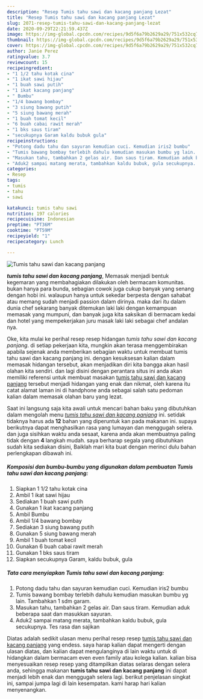 ```yaml
---
description: "Resep Tumis tahu sawi dan kacang panjang Lezat"
title: "Resep Tumis tahu sawi dan kacang panjang Lezat"
slug: 2071-resep-tumis-tahu-sawi-dan-kacang-panjang-lezat
date: 2020-09-29T22:21:59.437Z
image: https://img-global.cpcdn.com/recipes/9d5f6a79b2629a29/751x532cq70/tumis-tahu-sawi-dan-kacang-panjang-foto-resep-utama.jpg
thumbnail: https://img-global.cpcdn.com/recipes/9d5f6a79b2629a29/751x532cq70/tumis-tahu-sawi-dan-kacang-panjang-foto-resep-utama.jpg
cover: https://img-global.cpcdn.com/recipes/9d5f6a79b2629a29/751x532cq70/tumis-tahu-sawi-dan-kacang-panjang-foto-resep-utama.jpg
author: Janie Perez
ratingvalue: 3.7
reviewcount: 15
recipeingredient:
- "1 1/2 tahu kotak cina"
- "1 ikat sawi hijau"
- "1 buah sawi putih"
- "1 ikat kacang panjang"
- " Bumbu"
- "1/4 bawang bombay"
- "3 siung bawang putih"
- "5 siung bawang merah"
- "1 buah tomat kecil"
- "6 buah cabai rawit merah"
- "1 bks saus tiram"
- "secukupnya Garam kaldu bubuk gula"
recipeinstructions:
- "Potong dadu tahu dan sayuran kemudian cuci. Kemudian iris2 bumbu"
- "Tumis bawang bombay terlebih dahulu kemudian masukan bumbu yg lain. Tambahkan 1 sdm garam."
- "Masukan tahu, tambahkan 2 gelas air. Dan saus tiram. Kemudian aduk beberapa saat dan masukkan sayuran."
- "Aduk2 sampai matang merata, tambahkan kaldu bubuk, gula secukupnya. Tes rasa dan sajikan"
categories:
- Resep
tags:
- tumis
- tahu
- sawi

katakunci: tumis tahu sawi 
nutrition: 197 calories
recipecuisine: Indonesian
preptime: "PT36M"
cooktime: "PT59M"
recipeyield: "1"
recipecategory: Lunch

---
```



![Tumis tahu sawi dan kacang panjang](https://img-global.cpcdn.com/recipes/9d5f6a79b2629a29/751x532cq70/tumis-tahu-sawi-dan-kacang-panjang-foto-resep-utama.jpg)

<b><i>tumis tahu sawi dan kacang panjang</i></b>, Memasak menjadi bentuk kegemaran yang membahagiakan dilakukan oleh bermacam komunitas. bukan hanya para bunda, sebagian cowok juga cukup banyak yang senang dengan hobi ini. walaupun hanya untuk sekedar berpesta dengan sahabat atau memang sudah menjadi passion dalam dirinya. maka dari itu dalam dunia chef sekarang banyak ditemukan laki laki dengan kemampuan memasak yang mumpuni, dan banyak juga kita saksikan di bermacam kedai dan hotel yang mempekerjakan juru masak laki laki sebagai chef andalan nya.



Oke, kita mulai ke perihal resep resep hidangan <i>tumis tahu sawi dan kacang panjang</i>. di setiap pekerjaan kita, mungkin akan terasa menggembirakan apabila sejenak anda memberikan sebagian waktu untuk membuat tumis tahu sawi dan kacang panjang ini. dengan kesuksesan kalian dalam memasak hidangan tersebut, akan menjadikan diri kita bangga akan hasil olahan kita sendiri. dan lagi disini dengan perantara situs ini anda akan memiliki referensi untuk membuat masakan <u>tumis tahu sawi dan kacang panjang</u> tersebut menjadi hidangan yang enak dan nikmat, oleh karena itu catat alamat laman ini di handphone anda sebagai salah satu pedoman kalian dalam memasak olahan baru yang lezat.


Saat ini langsung saja kita awali untuk mencari bahan baku yang dibutuhkan dalam mengolah menu <u><i>tumis tahu sawi dan kacang panjang</i></u> ini. setidak tidaknya harus ada <b>12</b> bahan yang diperuntuk kan pada makanan ini. supaya berikutnya dapat menghasilkan rasa yang lumayan dan menggugah selera. dan juga sisihkan waktu anda sesaat, karena anda akan membuatnya paling tidak dengan <b>4</b> langkah mudah. saya berharap segala yang dibutuhkan sudah kita sediakan disini, Baiklah mari kita buat dengan merinci dulu bahan perlengkapan dibawah ini.

<!--inarticleads1-->

##### Komposisi dan bumbu-bumbu yang digunakan dalam pembuatan Tumis tahu sawi dan kacang panjang:

1. Siapkan 1 1/2 tahu kotak cina
1. Ambil 1 ikat sawi hijau
1. Sediakan 1 buah sawi putih
1. Gunakan 1 ikat kacang panjang
1. Ambil  Bumbu
1. Ambil 1/4 bawang bombay
1. Sediakan 3 siung bawang putih
1. Gunakan 5 siung bawang merah
1. Ambil 1 buah tomat kecil
1. Gunakan 6 buah cabai rawit merah
1. Gunakan 1 bks saus tiram
1. Siapkan secukupnya Garam, kaldu bubuk, gula




<!--inarticleads2-->

##### Tata cara menyiapkan Tumis tahu sawi dan kacang panjang:

1. Potong dadu tahu dan sayuran kemudian cuci. Kemudian iris2 bumbu
1. Tumis bawang bombay terlebih dahulu kemudian masukan bumbu yg lain. Tambahkan 1 sdm garam.
1. Masukan tahu, tambahkan 2 gelas air. Dan saus tiram. Kemudian aduk beberapa saat dan masukkan sayuran.
1. Aduk2 sampai matang merata, tambahkan kaldu bubuk, gula secukupnya. Tes rasa dan sajikan




Diatas adalah sedikit ulasan menu perihal resep resep <u>tumis tahu sawi dan kacang panjang</u> yang endess. saya harap kalian dapat mengerti dengan ulasan diatas, dan kalian dapat mengulanginya di lain waktu untuk di hidangkan dalam bermacam even even family atau kolega kalian. kalian bisa menyesuaikan resep resep yang ditampilkan diatas selaras dengan selera anda, sehingga makanan <b>tumis tahu sawi dan kacang panjang</b> ini dapat menjadi lebih enak dan menggugah selera lagi. berikut penjelasan singkat ini, sampai jumpa lagi di lain kesempatan. kami harap hari kalian menyenangkan.
